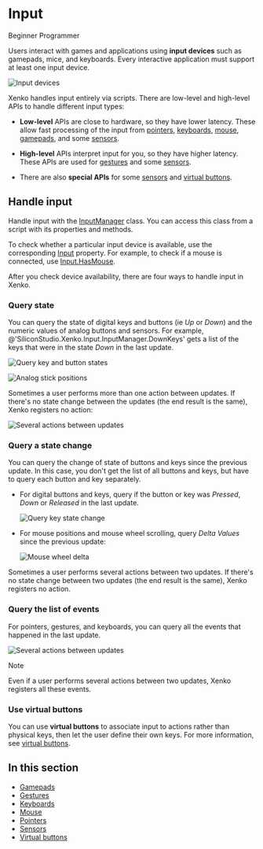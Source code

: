 # Input

<span class="label label-doc-level">Beginner</span>
<span class="label label-doc-audience">Programmer</span>

Users interact with games and applications using **input devices** such as gamepads, mice, and keyboards. Every interactive application must support at least one input device.

![Input devices](media/input_intro.png)

Xenko handles input entirely via scripts. There are low-level and high-level APIs to handle different input types:

* **Low-level** APIs are close to hardware, so they have lower latency. These allow fast processing of the input from [pointers](pointers.md), [keyboards](keyboards.md), [mouse](mouse.md), [gamepads](gamepads.md), and some [sensors](sensors.md).

* **High-level** APIs interpret input for you, so they have higher latency. These APIs are used for [gestures](gestures.md) and some [sensors](sensors.md).

* There are also **special APIs** for some [sensors](sensors.md) and [virtual buttons](virtual-buttons.md).

## Handle input

Handle input with the [InputManager](xref:SiliconStudio.Xenko.Input.InputManager) class. You can access this class from a script with its properties and methods.

To check whether a particular input device is available, use the corresponding [Input](xref:SiliconStudio.Xenko.Input.InputManager) property. For example, to check if a mouse is connected, use [Input.HasMouse](xref:SiliconStudio.Xenko.Input.InputManager.HasMouse).

After you check device availability, there are four ways to handle input in Xenko.

### Query state

You can query the state of digital keys and buttons (ie _Up_ or _Down_) and the numeric values of analog buttons and sensors. For example, @'SiliconStudio.Xenko.Input.InputManager.DownKeys' gets a list of the keys that were in the state _Down_ in the last update.

![Query key and button states](media/index-state-one-action-between-updates.png)

![Analog stick positions](media/index-state-analog-stick-position.png)

Sometimes a user performs more than one action between updates. If there's no state change between the updates (the end result is the same), Xenko registers no action:

![Several actions between updates](media/index-state-several-actions-between-updates.png)

### Query a state change

You can query the change of state of buttons and keys since the previous update.
In this case, you don't get the list of all buttons and keys, but have to query each button and key separately.

* For digital buttons and keys, query if the button or key was _Pressed_, _Down_ or _Released_ in the last update.

    ![Query key state change](media/index-state-change-one-action-between-updates.png)

* For mouse positions and mouse wheel scrolling, query _Delta Values_ since the previous update:

    ![Mouse wheel delta](media/index-state-change-mouse-wheel-scroll.png)

Sometimes a user performs several actions between two updates. If there's no state change between two updates (the end result is the same), Xenko registers no action.

### Query the list of events

For pointers, gestures, and keyboards, you can query all the events that happened in the last update.

![Several actions between updates](media/index-events-list-several-actions-between-updates.png)

> [!Note] 
> Even if a user performs several actions between two updates, Xenko registers all these events.

### Use virtual buttons

You can use **virtual buttons** to associate input to actions rather than physical keys, then let the user define their own keys. For more information, see [virtual buttons](virtual-buttons.md).

## In this section

* [Gamepads](gamepads.md)
* [Gestures](gestures.md)
* [Keyboards](keyboards.md)
* [Mouse](mouse.md)
* [Pointers](pointers.md)
* [Sensors](sensors.md)
* [Virtual buttons](virtual-buttons.md)